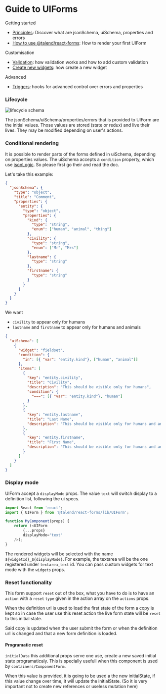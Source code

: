 # Guide to UIForms

Getting started
* [Principles](./doc/principles.md): Discover what are jsonSchema, uiSchema, properties and errors
* [How to use @talend/react-forms](./doc/how-to-use.md): How to render your first UIForm

Customisation
* [Validation](./doc/validation.md): how validation works and how to add custom validation
* [Create new widgets](./doc/widgets.md): how create a new widget

Advanced
* [Triggers](./doc/triggers.md): hooks for advanced control over errors and properties


### Lifecycle

![lifecycle schema](http://www.plantuml.com/plantuml/png/ZP11IyGm48NlyolcBEp1rLCFibV1Wx17yH2RqGuaQKYcBYB-TsEJ3gq8zLHU-jx7bvooc2IJTp2m9IGVvGCjvJvn51u3F5qzu-5mX_U1XOqxYn7ga6l2rp5vFFS3UGFh1cgbnao2ClvdvlYTTZTG6vlffwhE-RghYtumuOsWdgtnKxJbO_72ClnHdKc529eNycqZ9og6i1mzhBrdw4QlzN21RboFZPYd5yyDULm_uGQhLrYAQleBUuDTMJY7YNeg8unfZ1dglqxrb1xeylZJQ3BrgMjRxxTVLPqlE56matVV)

The jsonSchema/uiSchema/properties/errors that is provided to UIForm are the initial values. Those values are stored (state or redux) and live their lives. They may be modified depending on user's actions.


### Conditional rendering

It is possible to render parts of the forms defined in uiSchema, depending on properties values.
The uiSchema accepts a `condition` property, which use [jsonLogic](http://jsonlogic.com). So please first go their and read the doc.


Let's take this example:
```json
{
  "jsonSchema": {
    "type": "object",
    "title": "Comment",
    "properties": {
      "entity": {
        "type": "object",
        "properties": {
          "kind": {
            "type": "string",
            "enum": ["human", "animal", "thing"]
          },
          "civility": {
            "type": "string",
            "enum": ["Mr", "Mrs"]
          },
          "lastname": {
            "type": "string"
          },
          "firstname": {
            "type": "string"
          }
        }
      }
    }
  }
}
```

We want
* `civility` to appear only for humans
* `lastname` and `firstname` to appear only for humans and animals

```json
{
  "uiSchema": [
    {
      "widget": "fieldset",
      "condition": {
        "in": [{ "var": "entity.kind"}, ["human", "animal"]]
      },
      "items": [
        {
          "key": "entity.civility",
          "title": "Civility",
          "description": "This should be visible only for humans",
          "condition": {
            "===": [{ "var": "entity.kind"}, "human"]
          }
        },
        {
          "key": "entity.lastname",
          "title": "Last Name",
          "description": "This should be visible only for humans and animals"
        },
        {
          "key": "entity.firstname",
          "title": "First Name",
          "description": "This should be visible only for humans and animals"
        }
      ]
    }
  ]
}
```


### Display mode

UIForm accept a `displayMode` props. The value `text` will switch display to a definition list, following the ui specs.

```javascript
import React from 'react';
import { UIForm } from '@talend/react-forms/lib/UIForm';

function MyComponent(props) {
	return (<UIForm
		{...props}
		displayMode="text"
	/>);
}
```

The rendered widgets will be selected with the name `${widgetId}_${displayMode}`.
For example, the textarea will be the one registered under `textarea_text` id.
You can pass custom widgets for text mode with the `widgets` props.


### Reset functionality
This form support `reset` out of the box, what you have to do is to have an `action` with a `reset` `type` given in the action array on the `actions` props.

When the definition url is used to load the first state of the form a copy is kept so in case the user use this reset action the live form state will be `reset` to this initial state.

Said copy is updated when the user submit the form or when the definition url is changed and that a new form definition is loaded.

#### Programatic reset
`initialData` this additional props serve one use, create a new saved initial state programaticaly.
This is specially usefull when this component is used by `containers/ComponentForm`.

When this value is provided, it is going to be used a the new initialState, if this value change over time, it will update the initialState.
(So it is very important not to create new references or useless mutation here)
